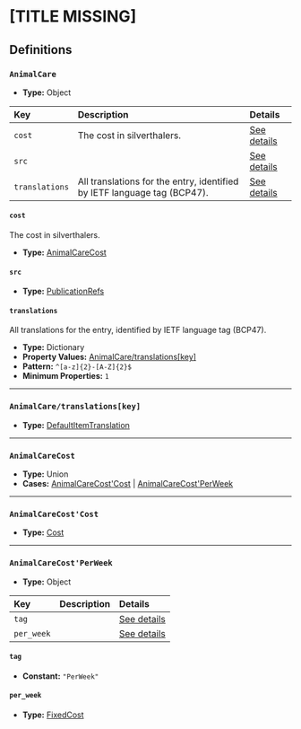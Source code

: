 # [TITLE MISSING]

## Definitions

### <a name="AnimalCare"></a> `AnimalCare`

- **Type:** Object

Key | Description | Details
:-- | :-- | :--
`cost` | The cost in silverthalers. | <a href="#AnimalCare/cost">See details</a>
`src` |  | <a href="#AnimalCare/src">See details</a>
`translations` | All translations for the entry, identified by IETF language tag (BCP47). | <a href="#AnimalCare/translations">See details</a>

#### <a name="AnimalCare/cost"></a> `cost`

The cost in silverthalers.

- **Type:** <a href="#AnimalCareCost">AnimalCareCost</a>

#### <a name="AnimalCare/src"></a> `src`

- **Type:** <a href="../../source/_PublicationRef.md#PublicationRefs">PublicationRefs</a>

#### <a name="AnimalCare/translations"></a> `translations`

All translations for the entry, identified by IETF language tag (BCP47).

- **Type:** Dictionary
- **Property Values:** <a href="#AnimalCare/translations[key]">AnimalCare/translations[key]</a>
- **Pattern:** `^[a-z]{2}-[A-Z]{2}$`
- **Minimum Properties:** `1`

---

### <a name="AnimalCare/translations[key]"></a> `AnimalCare/translations[key]`

- **Type:** <a href="./_Item.md#DefaultItemTranslation">DefaultItemTranslation</a>

---

### <a name="AnimalCareCost"></a> `AnimalCareCost`

- **Type:** Union
- **Cases:** <a href="#AnimalCareCost'Cost">AnimalCareCost'Cost</a> | <a href="#AnimalCareCost'PerWeek">AnimalCareCost'PerWeek</a>

---

### <a name="AnimalCareCost'Cost"></a> `AnimalCareCost'Cost`

- **Type:** <a href="./_Item.md#Cost">Cost</a>

---

### <a name="AnimalCareCost'PerWeek"></a> `AnimalCareCost'PerWeek`

- **Type:** Object

Key | Description | Details
:-- | :-- | :--
`tag` |  | <a href="#AnimalCareCost'PerWeek/tag">See details</a>
`per_week` |  | <a href="#AnimalCareCost'PerWeek/per_week">See details</a>

#### <a name="AnimalCareCost'PerWeek/tag"></a> `tag`

- **Constant:** `"PerWeek"`

#### <a name="AnimalCareCost'PerWeek/per_week"></a> `per_week`

- **Type:** <a href="./_Item.md#FixedCost">FixedCost</a>
